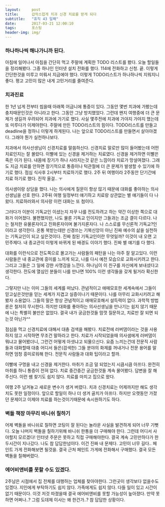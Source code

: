 ```yaml
---
layout:	    post
title: 	    갑작스럽게 치과 신경 치료를 받게 되다
subtitle:   "휴직 43 일째"
date:       2017-03-21 12:00:10 
tags:       포스팅
header-img: img/
---
```



### 하나하나씩 해나가니까 된다.
아침에 일어나서 아침을 간단히 먹고 주말에 계획한 TODO 리스트를 봤다. 오늘 할일들을 정리해봤다. 그중 하나인 인터넷 설치 전화를 했다. 114에 전화하고 신청. 끝. 이렇게 간단한것을 미루고 미뤄서 지금에야 했다. 이렇게 TODO리스트가 하나하나씩 지워지니 좋다. 평고 고민이 많은 내게 고민거리를 줄여준다.

### 치과진료
한 1년 넘게 전부터 씹을때 아래쪽 어금니에 통증이 있다. 그동안 몇번 치과에 가봤는데 충치때문인것은 아니라고 한다. 그동안 그냥 방치했었다. 그런데 왠지 여행중에 더 큰 문제가 생길까 우려되어 치과에 가기로 했다. 사실 몇주전에 치과에 가야지 가야지 했는데 또 미루다가 이제야한다. 주말에 만든 TODO리스트의 힘이다. TODO리스트를 만들고 deadline을 정하니 이렇게 하게된다. 나는 앞으로 TODO리스트를 만들면서 살아야겠다. 그래야 뭔가 실천하나보다.

치과에서 의사선생님이 신경치료를 말씀하신다. 신경치료 말로만 많이 들어봤는데 어떤 치료인지는 잘 몰랐다. 이빨에 있는 신경을 제거하는 치료였다. 신경을 제거하면 이빨은 죽은 이가 된다. 내몸에 장기가 하나 사라지는것 같은 느낌이라 치료가 망설여졌다. 그래도 지금 치료를 안하면 장기적으로 통증이나 턱관절에 더 큰 문제가 발생할 수 있기에 하기로 했다. 점심 식사후 2시부터 치료하기로 했다. 2주 뒤 여행이라 2주동안 단기간에 치료 하기로 했다. 진작 올걸.. ㅜ

의사샘이랑 상담을 했다. 나는 의사에게 질문이 항상 많기 때문에 대화를 좋아하는 의사선생님을 선호 한다. 2주뒤 여행 일정부터 얘기하고 치료랑 상관없는 별 얘기들이 다 나왔다. 치료하러와서 의사랑 이런 대화는 또 첨이다.

그러다가 이분이 기독교인 이셨는지 자꾸 나를 전도하려고 하는 약간 이상한 쪽으로 대화가 이어졌다. 불편했지만,  나도 물론 기독교 인이지만 그들과는 조금 결이 다르다. 나는 철저한 유물론자이고 진화론자이며 불가지론자다. 나 스스로를 무신론적 기독교?인이라고 생각한다. 온통 복받는데만 신경쓰는 기복신앙이 아닌 진짜 예수의 삶을 실천하는 기독교인이 되고 싶은것이다. 진짜 참된 기독교인이란 무엇일까? 이것이 내 오랜 고민주제다. 내 종교관이 이렇게 바뀌게 된 배경도 이야기 했다. 진짜 별 얘기를 다 했다.

대화를 이런식으로 전도쪽으로 몰고가는 사람들의 패턴을 나는 아주 잘 알고있다. 이런 사람들은 내 종교관에 흥미를 느끼게 되고, 나를 다시 예전 모습으로 교화시키려고 한다. 그리고 그들은 그 일에 강한 사명감을 느낀다. 하나님이 이 친구를 자신에게 보내셨다고 생각한다. 전도에 열심인 분들이 나를 만나면 100% 이런 생각들을 갖게 될거라 확신한다.

그렇지만 나는 이미 그들의 세계를 떠났다. 관념적이고 애매모호한 세계속에서 그들이 믿고싶은것만을 믿는 세계가 지겹고 실증이나기 때문이다. 나를 아무리 교화시키려고 해봤자 소용없다. 그들의 말은 항상 관념적이고 애매모호해서 설득력이 없다. 과학적 방법론은 철저히 무시한다. 하지만 대화를 좋아하는 의사선생님을 만나기는 쉽지 않기 때문에 나는 특별히 불만은 없었다. 결국 내가 궁금한것들 맘껏 질문하고, 치료만 잘 되면 되는것 아닌가^^

점심을 먹고 신경치료에 대해서 대충 검색을 해봤다. 치료전에 러버댐이라는 것을 사용하지 않고 시작하면 무조건 말하라고 한다. 치료가 시작되었을때 의사샘에게 러버댐이 뭐냐고 물어봤더니, 그런건 어떻게 아셧냐고 되물으신다. 요즘 느끼는건데 전문직 사람들과 대화할때 대충 어디서 들은(검색한) 그들 분야의 화제를 꺼내거나 전문 용어를 말하면 엄청 흥미로워해 한다. 전문직 사람들과 대화 팁이라고 할까.

이빨에 구멍을 내고 신경을 제거한다. 마취가 조금 덜 되었는지 시큼시큼 아프다. 완전히 마취를 하니 통증이 전혀 없다. 치료 중간중간 궁금한것들 계속 물어봤다. 답변을 잘 해주신다. 이런 쌤 찾기도 쉽지 않다. 치료를 마치고 집으로 왔다.

여행 2주 남겨놓고 새로운 변수가 생겨 버렸다. 치과 신경치료는 어제까지만 해도 생각치도 못한 일정이다. 앞으로 할일이 하나 더 생겨 골치가 아프다. 하지만 오랫동안 가졌던 문제이고 이제야 치료를 하는것이기때문에 속시원하기도 하다.


### 벽돌 책장 마무리 바니쉬 칠하기
어제 벽돌을 바니쉬로 칠하면 코팅이 잘 된다는 놀라운 사실을 발견하게 되어 너무 기뻣다. 오늘 나머지 벽돌을 칠하기위해 바니쉬 한통을 더 구매해야 한다. 그런데 어디서 사야할지 모르겠다! 인터넷 주문은 못하고 직접 구매해야한다. 결국 계속 고민만하다가 한두시간이 지나갔다. 나도 참 답답한넘이다. 이건 진짜 내 문제다. 고민이 너무 길다.. 페인트 가게 전화해보면 될것을. 결국 근처 페인트 가게에 전화해서 구매했다. 결국 모든 벽돌을 칠해버렸다.


### 에어비앤비를 못할 수도 있겠다.
2주남은 시점에서 집 전체를 대행하는 업체를 찾아야한다. 그런곳이 생각보다 없을수도 있겠다. 지인에게 부탁하기도 쉽지 않다. 가족에게도 쉽지 않다. 다들 일이 있고 시간이 없기 때문이다. 이것 저것 따졌을때 결국 에어비앤비를 못할 가능성이 높아졌다. 만약 못하면 어쩌나..? 그럼 도데체 이사는 왜 한건가..? 참 답답한 상황이다. 
